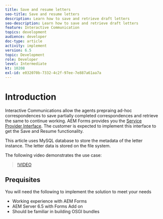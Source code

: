 ```yaml
---
title: Save and resume letters
seo-title: Save and resume letters
description: Learn how to save and retrieve draft letters
seo-description: Learn how to save and retrieve draft letters
feature: Interactive Communication
topics: development
audience: developer
doc-type: article
activity: implement
version: 6.5
topic: Development
role: Developer
level: Intermediate
kt: 10208
exl-id: e032070b-7332-4c2f-97ee-7e887a61aa7a
---
```

# Introduction

Interactive Communications allow the agents prepraing ad-hoc correspondences to save partially completed correspondences and retrieve the same to continue working. AEM Forms provides you the [Service Provider Interface](https://developer.adobe.com/experience-manager/reference-materials/6-5/forms/javadocs/com/adobe/fd/ccm/ccr/ccrDocumentInstance/api/services/CCRDocumentInstanceService.html). The customer is expected to implement this interface to get the Save and Resume functionality.

This article uses MySQL database to store the metadata of the letter instance. The letter data is stored on the file system.

The following video demonstrates the use case:

>[!VIDEO](https://video.tv.adobe.com/v/342129/quality=9)

## Prequisites

You will need the following to implement the solution to meet your needs

* Working experience with AEM Forms
* AEM Server 6.5 with Forms Add on
* Should be familiar in building OSGI bundles
